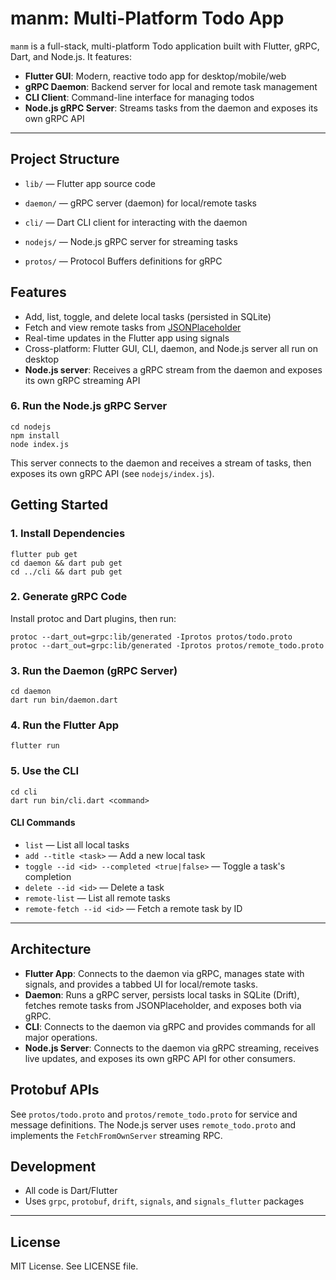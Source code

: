 
# manm: Multi-Platform Todo App



`manm` is a full-stack, multi-platform Todo application built with Flutter, gRPC, Dart, and Node.js. It features:

- **Flutter GUI**: Modern, reactive todo app for desktop/mobile/web
- **gRPC Daemon**: Backend server for local and remote task management
- **CLI Client**: Command-line interface for managing todos
- **Node.js gRPC Server**: Streams tasks from the daemon and exposes its own gRPC API

---

## Project Structure

- `lib/` — Flutter app source code
- `daemon/` — gRPC server (daemon) for local/remote tasks
- `cli/` — Dart CLI client for interacting with the daemon

- `nodejs/` — Node.js gRPC server for streaming tasks
- `protos/` — Protocol Buffers definitions for gRPC


## Features

- Add, list, toggle, and delete local tasks (persisted in SQLite)
- Fetch and view remote tasks from [JSONPlaceholder](https://jsonplaceholder.typicode.com/todos)
- Real-time updates in the Flutter app using signals
- Cross-platform: Flutter GUI, CLI, daemon, and Node.js server all run on desktop
- **Node.js server**: Receives a gRPC stream from the daemon and exposes its own gRPC streaming API
### 6. Run the Node.js gRPC Server

```
cd nodejs
npm install
node index.js
```

This server connects to the daemon and receives a stream of tasks, then exposes its own gRPC API (see `nodejs/index.js`).

## Getting Started

### 1. Install Dependencies

```
flutter pub get
cd daemon && dart pub get
cd ../cli && dart pub get
```

### 2. Generate gRPC Code

Install protoc and Dart plugins, then run:

```
protoc --dart_out=grpc:lib/generated -Iprotos protos/todo.proto
protoc --dart_out=grpc:lib/generated -Iprotos protos/remote_todo.proto
```

### 3. Run the Daemon (gRPC Server)

```
cd daemon
dart run bin/daemon.dart
```

### 4. Run the Flutter App

```
flutter run
```

### 5. Use the CLI

```
cd cli
dart run bin/cli.dart <command>
```

#### CLI Commands

- `list` — List all local tasks
- `add --title <task>` — Add a new local task
- `toggle --id <id> --completed <true|false>` — Toggle a task's completion
- `delete --id <id>` — Delete a task
- `remote-list` — List all remote tasks
- `remote-fetch --id <id>` — Fetch a remote task by ID

---


## Architecture

- **Flutter App**: Connects to the daemon via gRPC, manages state with signals, and provides a tabbed UI for local/remote tasks.
- **Daemon**: Runs a gRPC server, persists local tasks in SQLite (Drift), fetches remote tasks from JSONPlaceholder, and exposes both via gRPC.
- **CLI**: Connects to the daemon via gRPC and provides commands for all major operations.
- **Node.js Server**: Connects to the daemon via gRPC streaming, receives live updates, and exposes its own gRPC API for other consumers.


## Protobuf APIs

See `protos/todo.proto` and `protos/remote_todo.proto` for service and message definitions. The Node.js server uses `remote_todo.proto` and implements the `FetchFromOwnServer` streaming RPC.

## Development

- All code is Dart/Flutter
- Uses `grpc`, `protobuf`, `drift`, `signals`, and `signals_flutter` packages

---

## License

MIT License. See LICENSE file.
